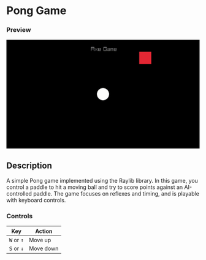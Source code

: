 # Pong Game 

### Preview

![Pong Game](../.github/axe.gif)

## Description
A simple Pong game implemented using the Raylib library. In this game, you control a paddle to hit a moving ball and try to score points against an AI-controlled paddle. The game focuses on reflexes and timing, and is playable with keyboard controls.

### Controls

| Key                  | Action       |
|----------------------|--------------|
| <kbd>W</kbd> or <kbd>↑</kbd> | Move up      |
| <kbd>S</kbd> or <kbd>↓</kbd> | Move down    |
